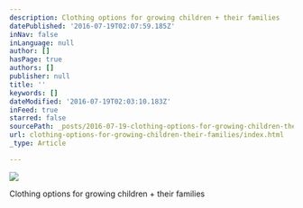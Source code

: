 ```yaml
---
description: Clothing options for growing children + their families
datePublished: '2016-07-19T02:07:59.185Z'
inNav: false
inLanguage: null
author: []
hasPage: true
authors: []
publisher: null
title: ''
keywords: []
dateModified: '2016-07-19T02:03:10.183Z'
inFeed: true
starred: false
sourcePath: _posts/2016-07-19-clothing-options-for-growing-children-their-families.md
url: clothing-options-for-growing-children-their-families/index.html
_type: Article

---
```

![](https://the-grid-user-content.s3-us-west-2.amazonaws.com/aaedd063-921c-418d-b0f1-cb837ded4d26.jpg)

Clothing options for growing children + their families